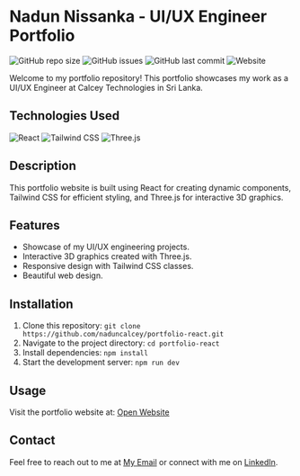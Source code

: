 # Nadun Nissanka - UI/UX Engineer Portfolio

![GitHub repo size](https://img.shields.io/github/repo-size/naduncalcey/portfolio-react)
![GitHub issues](https://img.shields.io/github/issues/naduncalcey/portfolio-react)
![GitHub last commit](https://img.shields.io/github/last-commit/naduncalcey/portfolio-react)
![Website](https://img.shields.io/website?url=https%3A%2F%2Fyourportfolio.com)

Welcome to my portfolio repository! This portfolio showcases my work as a UI/UX Engineer at Calcey Technologies in Sri Lanka.

## Technologies Used

![React](https://img.shields.io/badge/-React-61DAFB?logo=react&logoColor=white&style=flat)
![Tailwind CSS](https://img.shields.io/badge/-Tailwind%20CSS-38B2AC?logo=tailwind-css&logoColor=white&style=flat)
![Three.js](https://img.shields.io/badge/-Three.js-black?logo=three.js&style=flat)

## Description

This portfolio website is built using React for creating dynamic components, Tailwind CSS for efficient styling, and Three.js for interactive 3D graphics.

## Features

- Showcase of my UI/UX engineering projects.
- Interactive 3D graphics created with Three.js.
- Responsive design with Tailwind CSS classes.
- Beautiful web design.

## Installation

1. Clone this repository: `git clone https://github.com/naduncalcey/portfolio-react.git`
2. Navigate to the project directory: `cd portfolio-react`
3. Install dependencies: `npm install`
4. Start the development server: `npm run dev`

## Usage

Visit the portfolio website at: [Open Website](https://nadunnissankauiux.netlify.app/)

## Contact

Feel free to reach out to me at [My Email](mailto:nadunnissankauiux@gmail.com) or connect with me on [LinkedIn](https://www.linkedin.com/in/nadun-nissanka-31782b19b/).
